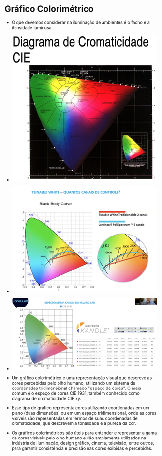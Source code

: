 # Gráfico Colorimétrico
- O que devemos considerar na iluminação de ambientes é o facho e a itensidade luminosa.
- ![](img/diagrama-de-cromaticidade-cie.png)
- ![](img/tunable-white-com-canais-de-controle.png)
- ![](img/calculo-temperatura-de-cor.png)

- Um gráfico colorimétrico é uma representação visual que descreve as cores percebidas pelo olho humano, utilizando um sistema de coordenadas tridimensional chamado "espaço de cores". O mais comum é o espaço de cores CIE 1931, também conhecido como diagrama de cromaticidade CIE xy.
- Esse tipo de gráfico representa cores utilizando coordenadas em um plano (duas dimensões) ou em um espaço tridimensional, onde as cores visíveis são representadas em termos de suas coordenadas de cromaticidade, que descrevem a tonalidade e a pureza da cor.
- Os gráficos colorimétricos são úteis para entender e representar a gama de cores visíveis pelo olho humano e são amplamente utilizados na indústria de iluminação, design gráfico, cinema, televisão, entre outros, para garantir consistência e precisão nas cores exibidas e percebidas.
